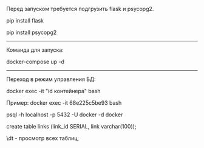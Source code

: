 Перед запуском требуется подгрузить flask и psycopg2.

pip install flask

pip install psycopg2

-------------------------------------------------------------------------
Команда для запуска:

docker-compose up -d

-------------------------------------------------------------------------
Переход в режим управления БД:

docker exec -it "id контейнера" bash

Пример: docker exec -it 68e225c5be93 bash

psql -h localhost -p 5432 -U docker -d docker

create table links (link_id SERIAL, link varchar(100));

\dt - просмотр всех таблиц;

